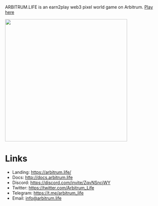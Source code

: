 ARBITRUM.LIFE is an earn2play web3 pixel world game on Arbitrum. [Play here](https://game.arbitrum.life/)

<img src="https://github.com/ArbitrumLife/.github/assets/131141632/925afa88-affb-4b82-924e-862a0eb536e5" width=400></img>

# Links

- Landing: https://arbitrum.life/
- Docs: http://docs.arbitrum.life
- Discord: https://discord.com/invite/ZqvNSncjWY
- Twitter: https://twitter.com/Arbitrum_Life
- Telegram: https://t.me/arbitrum_life
- Email: info@arbitrum.life
